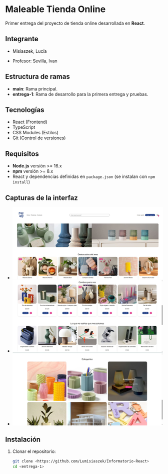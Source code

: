 # Maleable Tienda Online

Primer entrega del proyecto de tienda online desarrollada en **React**.


## Integrante

- Misiaszek, Lucía 

- Profesor: Sevilla, Ivan  


## Estructura de ramas

- **main**: Rama principal.
- **entrega-1**: Rama de desarrollo para la primera entrega y pruebas.  

## Tecnologías

- React (Frontend)
- TypeScript
- CSS Modules (Estilos)
- Git (Control de versiones)

## Requisitos

- **Node.js** versión >= 16.x  
- **npm** versión >= 8.x  
- React y dependencias definidas en `package.json` (se instalan con `npm install`)  


## Capturas de la interfaz
- ![Header](./screenshots/1.JPG)
- ![Componente Productos](./screenshots/2.JPG)
- ![Componente Categorías](./screenshots/3.JPG)


## Instalación

1. Clonar el repositorio:  
   ```bash
   git clone <https://github.com/Lumisiaszek/Informatorio-React>
   cd <entrega-1>